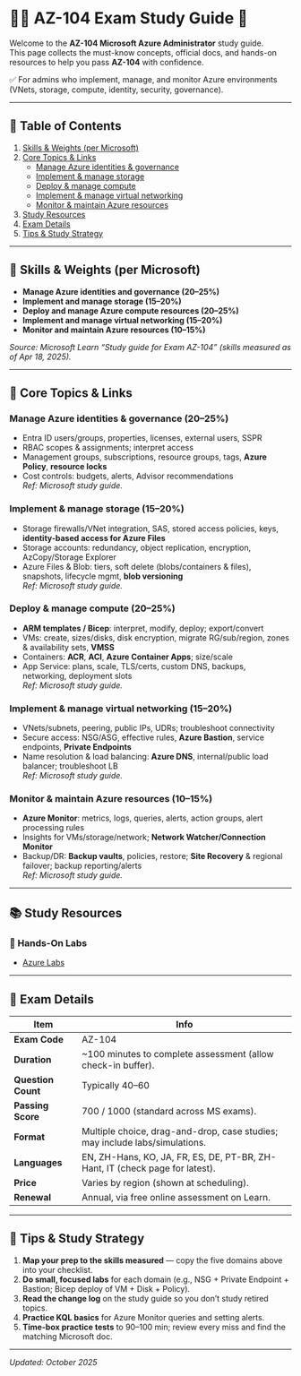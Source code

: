 <!--
---
title: "Microsoft Certified: Azure Administrator Associate (AZ-104)"
description: "Study guide for the AZ-104 exam covering identities & governance, storage, compute, networking, and monitoring/backup."
tags: ["Azure", "Certification", "Administrator", "AZ-104"]
updated: "2025-10-23"
---
-->
# 🧑‍💼 AZ-104 Exam Study Guide 🚀

Welcome to the **AZ-104 Microsoft Azure Administrator** study guide.  
This page collects the must-know concepts, official docs, and hands-on resources to help you pass **AZ-104** with confidence.

✅ For admins who implement, manage, and monitor Azure environments (VNets, storage, compute, identity, security, governance).

---

## 📌 Table of Contents
1. [Skills & Weights (per Microsoft)](#skills--weights-per-microsoft)
2. [Core Topics & Links](#core-topics--links)
   - [Manage Azure identities & governance](#manage-azure-identities--governance-20–25)
   - [Implement & manage storage](#implement--manage-storage-15–20)
   - [Deploy & manage compute](#deploy--manage-compute-20–25)
   - [Implement & manage virtual networking](#implement--manage-virtual-networking-15–20)
   - [Monitor & maintain Azure resources](#monitor--maintain-azure-resources-10–15)
3. [Study Resources](#study-resources)
4. [Exam Details](#exam-details)
5. [Tips & Study Strategy](#tips--study-strategy)

---

## 🧭 Skills & Weights (per Microsoft)

- **Manage Azure identities and governance (20–25%)**  
- **Implement and manage storage (15–20%)**  
- **Deploy and manage Azure compute resources (20–25%)**  
- **Implement and manage virtual networking (15–20%)**  
- **Monitor and maintain Azure resources (10–15%)**  

*Source: Microsoft Learn “Study guide for Exam AZ-104” (skills measured as of Apr 18, 2025).*

---

## 🧩 Core Topics & Links

### Manage Azure identities & governance (20–25%)
- Entra ID users/groups, properties, licenses, external users, SSPR  
- RBAC scopes & assignments; interpret access  
- Management groups, subscriptions, resource groups, tags, **Azure Policy**, **resource locks**  
- Cost controls: budgets, alerts, Advisor recommendations  
*Ref: Microsoft study guide.*

### Implement & manage storage (15–20%)
- Storage firewalls/VNet integration, SAS, stored access policies, keys, **identity-based access for Azure Files**  
- Storage accounts: redundancy, object replication, encryption, AzCopy/Storage Explorer  
- Azure Files & Blob: tiers, soft delete (blobs/containers & files), snapshots, lifecycle mgmt, **blob versioning**  
*Ref: Microsoft study guide.*

### Deploy & manage compute (20–25%)
- **ARM templates / Bicep**: interpret, modify, deploy; export/convert  
- VMs: create, sizes/disks, disk encryption, migrate RG/sub/region, zones & availability sets, **VMSS**  
- Containers: **ACR**, **ACI**, **Azure Container Apps**; size/scale  
- App Service: plans, scale, TLS/certs, custom DNS, backups, networking, deployment slots  
*Ref: Microsoft study guide.*

### Implement & manage virtual networking (15–20%)
- VNets/subnets, peering, public IPs, UDRs; troubleshoot connectivity  
- Secure access: NSG/ASG, effective rules, **Azure Bastion**, service endpoints, **Private Endpoints**  
- Name resolution & load balancing: **Azure DNS**, internal/public load balancer; troubleshoot LB  
*Ref: Microsoft study guide.*

### Monitor & maintain Azure resources (10–15%)
- **Azure Monitor**: metrics, logs, queries, alerts, action groups, alert processing rules  
- Insights for VMs/storage/network; **Network Watcher/Connection Monitor**  
- Backup/DR: **Backup vaults**, policies, restore; **Site Recovery** & regional failover; backup reporting/alerts  
*Ref: Microsoft study guide.*

---

## 📚 Study Resources

### 🧪 Hands-On Labs
- [Azure Labs](https://microsoftlearning.github.io/AZ-104-MicrosoftAzureAdministrator/)

---

## 🧾 Exam Details
| Item | Info |
|---|---|
| **Exam Code** | AZ-104 |
| **Duration** | ~100 minutes to complete assessment (allow check-in buffer). |
| **Question Count** | Typically 40–60 |
| **Passing Score** | 700 / 1000 (standard across MS exams). |
| **Format** | Multiple choice, drag-and-drop, case studies; may include labs/simulations. |
| **Languages** | EN, ZH-Hans, KO, JA, FR, ES, DE, PT-BR, ZH-Hant, IT (check page for latest). |
| **Price** | Varies by region (shown at scheduling). |
| **Renewal** | Annual, via free online assessment on Learn. |

---

## 🧠 Tips & Study Strategy
1. **Map your prep to the skills measured** — copy the five domains above into your checklist.  
2. **Do small, focused labs** for each domain (e.g., NSG + Private Endpoint + Bastion; Bicep deploy of VM + Disk + Policy).  
3. **Read the change log** on the study guide so you don’t study retired topics.  
4. **Practice KQL basics** for Azure Monitor queries and setting alerts.  
5. **Time-box practice tests** to 90–100 min; review every miss and find the matching Microsoft doc.

---

*Updated: October 2025*
